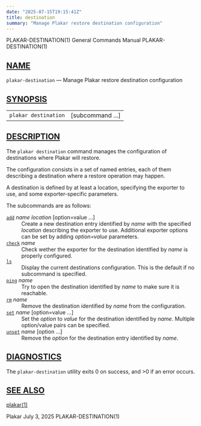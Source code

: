 ```yaml
---
date: "2025-07-15T19:15:41Z"
title: destination
summary: "Manage Plakar restore destination configuration"
---
```

<div class="head" role="doc-pageheader" aria-label="Manual header
  line"><span class="head-ltitle">PLAKAR-DESTINATION(1)</span>
  <span class="head-vol">General Commands Manual</span>
  <span class="head-rtitle">PLAKAR-DESTINATION(1)</span></div>
<main class="manual-text">
<section class="Sh">
<h2 class="Sh" id="NAME"><a class="permalink" href="#NAME">NAME</a></h2>
<p class="Pp"><code class="Nm">plakar-destination</code> &#x2014;
    <span class="Nd" role="doc-subtitle">Manage Plakar restore destination
    configuration</span></p>
</section>
<section class="Sh">
<h2 class="Sh" id="SYNOPSIS"><a class="permalink" href="#SYNOPSIS">SYNOPSIS</a></h2>
<table class="Nm">
  <tr>
    <td><code class="Nm">plakar destination</code></td>
    <td>[subcommand ...]</td>
  </tr>
</table>
</section>
<section class="Sh">
<h2 class="Sh" id="DESCRIPTION"><a class="permalink" href="#DESCRIPTION">DESCRIPTION</a></h2>
<p class="Pp">The <code class="Nm">plakar destination</code> command manages the
    configuration of destinations where Plakar will restore.</p>
<p class="Pp">The configuration consists in a set of named entries, each of them
    describing a destination where a restore operation may happen.</p>
<p class="Pp">A destination is defined by at least a location, specifying the
    exporter to use, and some exporter-specific parameters.</p>
<p class="Pp">The subcommands are as follows:</p>
<dl class="Bl-tag">
  <dt id="add"><a class="permalink" href="#add"><code class="Cm">add</code></a>
    <var class="Ar">name</var> <var class="Ar">location</var> [option=value
    ...]</dt>
  <dd>Create a new destination entry identified by <var class="Ar">name</var>
      with the specified <var class="Ar">location</var> describing the exporter
      to use. Additional exporter options can be set by adding
      <var class="Ar">option=value</var> parameters.</dd>
  <dt id="check"><a class="permalink" href="#check"><code class="Cm">check</code></a>
    <var class="Ar">name</var></dt>
  <dd>Check wether the exporter for the destination identified by
      <var class="Ar">name</var> is properly configured.</dd>
  <dt id="ls"><a class="permalink" href="#ls"><code class="Cm">ls</code></a></dt>
  <dd>Display the current destinations configuration. This is the default if no
      subcommand is specified.</dd>
  <dt id="ping"><a class="permalink" href="#ping"><code class="Cm">ping</code></a>
    <var class="Ar">name</var></dt>
  <dd>Try to open the destination identified by <var class="Ar">name</var> to
      make sure it is reachable.</dd>
  <dt id="rm"><a class="permalink" href="#rm"><code class="Cm">rm</code></a>
    <var class="Ar">name</var></dt>
  <dd>Remove the destination identified by <var class="Ar">name</var> from the
      configuration.</dd>
  <dt id="set"><a class="permalink" href="#set"><code class="Cm">set</code></a>
    <var class="Ar">name</var> [option=value ...]</dt>
  <dd>Set the <var class="Ar">option</var> to <var class="Ar">value</var> for
      the destination identified by <var class="Ar">name</var>. Multiple
      option/value pairs can be specified.</dd>
  <dt id="unset"><a class="permalink" href="#unset"><code class="Cm">unset</code></a>
    <var class="Ar">name</var> [option ...]</dt>
  <dd>Remove the <var class="Ar">option</var> for the destination entry
      identified by <var class="Ar">name</var>.</dd>
</dl>
</section>
<section class="Sh">
<h2 class="Sh" id="DIAGNOSTICS"><a class="permalink" href="#DIAGNOSTICS">DIAGNOSTICS</a></h2>
<p class="Pp">The <code class="Nm">plakar-destination</code> utility
    exits&#x00A0;0 on success, and&#x00A0;&gt;0 if an error occurs.</p>
</section>
<section class="Sh">
<h2 class="Sh" id="SEE_ALSO"><a class="permalink" href="#SEE_ALSO">SEE
  ALSO</a></h2>
<p class="Pp"><a class="Xr" href="../plakar/" aria-label="plakar, section
    1">plakar(1)</a></p>
</section>
</main>
<div class="foot" role="doc-pagefooter" aria-label="Manual footer
  line"><span class="foot-left">Plakar</span> <span class="foot-date">July 3,
  2025</span> <span class="foot-right">PLAKAR-DESTINATION(1)</span></div>
